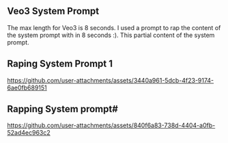 ## Veo3 System Prompt

The max length for Veo3 is 8 seconds. I used a prompt to rap the content of the system prompt  with in 8 seconds :).
This partial content of the system prompt.

## Raping System Prompt 1

https://github.com/user-attachments/assets/3440a961-5dcb-4f23-9174-6ae0fb689151

## Rapping System prompt#

https://github.com/user-attachments/assets/840f6a83-738d-4404-a0fb-52ad4ec963c2

